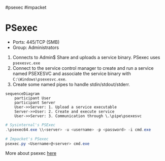 #psexec #impacket 
# PSexec
- Ports: 445/TCP (SMB)
- Group: Administrators
1. Connects to Admin$ Share and uploads a service binary. PSexec uses `psexesvc.exe` 
2. Connect to the service control manager to create and run a service named PSEXESVC and associate the service binary with `C:\Windows\psexesvc.exe`.
3. Create some named pipes to handle stdin/stdout/stderr.
```mermaid
sequenceDiagram
	participant User
	participant Server
	User->>Server: 1. Upload a service executable
	Server->>User: 2. Create and execute service
	User->>Server: 3. Communication through \.\pipe\psexesvc
```

```powershell
# Sysinternal's PSExec
.\psexec64.exe \\<server> -u <username> -p <password> -i cmd.exe

# Impacket's PSexec
psexec.py <Username>@<server> cmd.exe
```
More about psexec [here](https://www.rapid7.com/blog/post/2013/03/09/psexec-demystified/)
